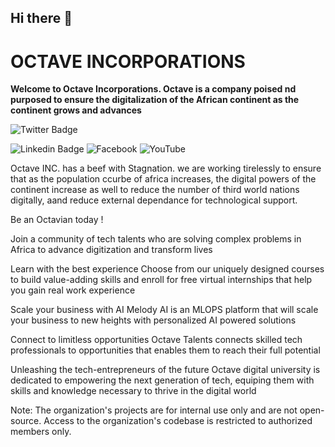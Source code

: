 ## Hi there 👋

<!--

**Here are some ideas to get you started:**

🙋‍♀️ A short introduction - what is your organization all about?
🌈 Contribution guidelines - how can the community get involved?
👩‍💻 Useful resources - where can the community find your docs? Is there anything else the community should know?
🍿 Fun facts - what does your team eat for breakfast?
🧙 Remember, you can do mighty things with the power of [Markdown](https://docs.github.com/github/writing-on-github/getting-started-with-writing-and-formatting-on-github/basic-writing-and-formatting-syntax)
-->


<!-- Organization Name -->
# OCTAVE INCORPORATIONS

<b>Welcome to Octave Incorporations. Octave is a company poised nd purposed to ensure the digitalization of the African continent as the continent grows and advances</b>

![Twitter Badge](https://img.shields.io/badge/-@Octave-1ca0f1?style=for-the-badge&logo=twitter&logoColor=white&link=https://twitter.com/Octave_Inc?t=WNlQ10xmb2i1adiHAuK3DQ&s=09)

![Linkedin Badge](https://img.shields.io/badge/-Octave-blue?style=for-the-badge&logo=Linkedin&logoColor=white&link=https://https://www.linkedin.com/company/octave-incorporations/)
![Facebook](https://img.shields.io/badge/Octave-%231877F2.svg?style=for-the-badge&logo=Facebook&logoColor=white&link=https://www.facebook.com/octaveincorporations?mibextid=ZbWKwL)
![YouTube](https://img.shields.io/badge/Octave-%23FF0000.svg?style=for-the-badge&logo=YouTube&logoColor=white&link=https://youtube.com/@octaveincorporations1948)

<!-- Description -->
Octave INC. has a beef with Stagnation. we are working tirelessly to ensure that as the population ccurbe of africa increases, the digital powers of the continent increase as well to reduce the number of third world nations digitally, aand reduce external dependance for technological support.

<!-- How to Get Involved -->
Be an Octavian today !

Join a community of tech talents who are solving complex problems in Africa to advance digitization and transform lives



<!-- Projects -->
Learn with the best experience
Choose from our uniquely designed courses to build value-adding skills and enroll for free virtual internships that help you gain real work experience

Scale your business with AI
Melody AI is an MLOPS platform that will scale your business to new heights with personalized AI powered solutions

Connect to limitless opportunities
Octave Talents connects skilled tech professionals to opportunities that enables them to reach their full potential

Unleashing the tech-entrepreneurs of the future
Octave digital university is dedicated to empowering the next generation of tech, equiping them with skills and knowledge necessary to thrive in the digital world



Note: The organization's projects are for internal use only and are not open-source. Access to the organization's codebase is restricted to authorized members only.





